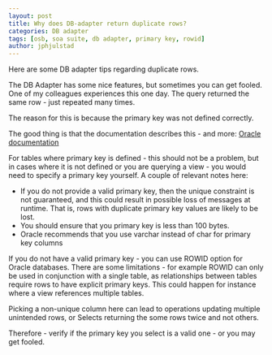 ```yaml
---
layout: post
title: Why does DB-adapter return duplicate rows?
categories: DB adapter 
tags: [osb, soa suite, db adapter, primary key, rowid]
author: jphjulstad
---
```

<link rel="stylesheet" href="//maxcdn.bootstrapcdn.com/font-awesome/4.3.0/css/font-awesome.min.css">
Here are some DB adapter tips regarding duplicate rows.

The DB Adapter has some nice features, but sometimes you can get fooled. One of my colleagues experiences this one day. The query returned the same row - just repeated many times.

The reason for this is because the primary key was not defined correctly.

The good thing is that the documentation describes this - and more: [Oracle documentation](http://docs.oracle.com/middleware/1213/adapters/develop-soa-adapters/adptr_db.htm#TKADP1294)

For tables where primary key is defined - this should not be a problem, but in cases where it is not defined or you are querying a view - you would need to specify a primary key yourself. A couple of relevant notes here:

* If you do not provide a valid primary key, then the unique constraint is not guaranteed, and this could result in possible loss of messages at runtime. That is, rows with duplicate primary key values are likely to be lost. 
* You should ensure that you primary key is less than 100 bytes.
* Oracle recommends that you use varchar instead of char for primary key columns

If you do not have a valid primary key - you can use ROWID option for Oracle databases. There are some limitations - for example ROWID can only be used in conjunction with a single table, as relationships between tables require rows to have explicit primary keys. This could happen for instance where a view references multiple tables.

Picking a non-unique column here can lead to operations updating multiple unintended rows, or Selects returning the some rows twice and not others.

Therefore - verify if the primary key you select is a valid one - or you may get fooled.

 